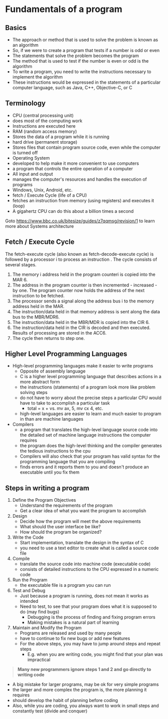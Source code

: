 # Fundamentals of a program

## Basics

- The approach or method that is used to solve the problem is known as an algorithm
- So, if we were to create a program that tests if a number is odd or even
- The statements that solve the problem becomes the program
- The method that is used to test if the number is even or odd is the algorithm
- To write a program, you need to write the instructions necessary to implement the algorithm
- These instructions would be expressed in the statements of a particular computer
  language, such as Java, C++, Objective-C, or C

## Terminology

- CPU (central processing unit)
- does most of the computing work
- Instructions are executed here
- RAM (random access memory)
- Stores the data of a program while it is running
- hard drive (permanent storage)
- Stores files that contain program source code, even while the computer is turned off
- Operating System
- developed to help make it more convenient to use computers
- a program that controls the entire operation of a computer
- All input and output
- manages the computer's resources and handles the execution of programs
- Windows, Unix, Android, etc.
- fetch / Execute Cycle (life of a CPU)
- fetches an instruction from memory (using registers) and executes it (loop)
- A gigahertz CPU can do this about a billion times a second

Goto https://www.bbc.co.uk/bitesize/guides/z7qqmsg/revision/1 to learn more about Systems architecture

## Fetch / Execute Cycle

The fetch-execute cycle (also known as fetch-decode-execute cycle) is
followed by a processor i to process an instruction . The cycle consists of
several stages.

1. The memory i address held in the program counteri is copied into the
   MAR 6.
2. The address in the program counter is then incremented - increased - by one.
   The program counter now holds the address of the next instruction to be
   fetched.
3. The processor sends a signal along the address bus i to the memory address
   held in the MAR.
4. The instruction/data held in that memory address is sent along the data bus
   to the MBR/MDR6.
5. The instruction/data held in the MBR/MDR is copied into the CIR 6.
6. The instruction/data held in the CIR is decoded and then executed. Results of
   processing are stored in the ACC6.
7. The cycle then returns to step one.

## Higher Level Programming Languages

- High-level programming languages make it easier to write programs
    - Opposite of assembly language
    - C is a higher level programming language that describes actions in a more abstract form
    - the instructions (statements) of a program look more like problem solving steps
    - do not have to worry about the precise steps a particular CPU would have to take to accomplish a particular task
        - total = x + vs. mv ax, 5, mv cx 4, etc.
    - high-level languages are easier to learn and much easier to program in than are machine languages
- Compilers
    - a program that translates the high-level language source code into the detailed set of machine language
      instructions the computer requires
    - the program does the high-level thinking and the compiler generates the tedious instructions to the cpu
    - Compilers will also check that your program has valid syntax for the programming language that you are
      compiling
    - finds errors and it reports them to you and doesn't produce an executable until you fix them

## Steps in writing a program

1. Define the Program Objectives
    - Understand the requirements of the program
    - Get a clear idea of what you want the program to accomplish
2. Design
    - Decide how the program will meet the above requirements
    - What should the user interface be like?
    - How should the program be organized?
3. Write the Code
    - Start implementation, translate the design in the syntax of C
    - you need to use a text editor to create what is called a source code file
4. Compile
    - translate the source code into machine code (executable code)
    - consists of detailed instructions to the CPU expressed in a numeric code
5. Run the Program
    - the executable file is a program you can run
6. Test and Debug
    - Just because a program is running, does not mean it works as intended
    - Need to test, to see that your program does what it is supposed to do (may find bugs)
        - Debugging is the process of finding and fixing program errors
        - Making mistakes is a natural part of learning
7. Maintain and Modify the Program
    - Programs are released and used by many people
    - have to continue to fix new bugs or add new features
    - For the above steps, you may have to jump around steps and repeat steps
        - E.g. when you are writing code, you might find that your plan was impractical

> **Many new programmers ignore steps 1 and 2 and go directly to writing code**

- A big mistake for larger programs, may be ok for very simple programs
- the larger and more complex the program is, the more planning it requires
- should develop the habit of planning before coding
- Also, while you are coding, you always want to work in small steps and constantly test
  (divide and conquer)